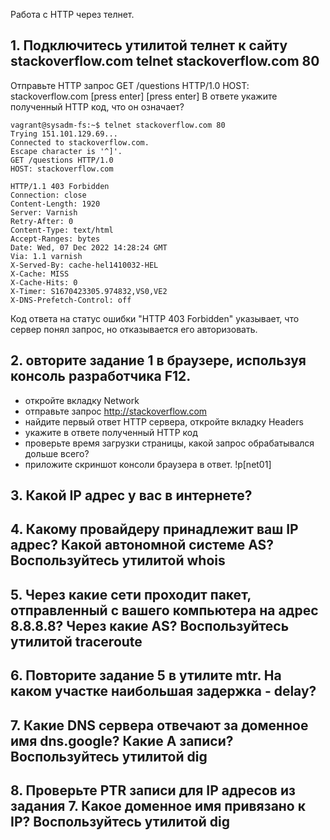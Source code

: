 Работа c HTTP через телнет. 
## 1. Подключитесь утилитой телнет к сайту stackoverflow.com telnet stackoverflow.com 80
Отправьте HTTP запрос
GET /questions HTTP/1.0
HOST: stackoverflow.com
[press enter]
[press enter]
В ответе укажите полученный HTTP код, что он означает?

    vagrant@sysadm-fs:~$ telnet stackoverflow.com 80
    Trying 151.101.129.69...
    Connected to stackoverflow.com.
    Escape character is '^]'.
    GET /questions HTTP/1.0
    HOST: stackoverflow.com
    
    HTTP/1.1 403 Forbidden
    Connection: close
    Content-Length: 1920
    Server: Varnish
    Retry-After: 0
    Content-Type: text/html
    Accept-Ranges: bytes
    Date: Wed, 07 Dec 2022 14:28:24 GMT
    Via: 1.1 varnish
    X-Served-By: cache-hel1410032-HEL
    X-Cache: MISS
    X-Cache-Hits: 0
    X-Timer: S1670423305.974832,VS0,VE2
    X-DNS-Prefetch-Control: off


Код ответа на статус ошибки "HTTP 403 Forbidden" указывает, что сервер понял запрос, но отказывается его авторизовать.
## 2. овторите задание 1 в браузере, используя консоль разработчика F12.
- откройте вкладку Network
- отправьте запрос http://stackoverflow.com
- найдите первый ответ HTTP сервера, откройте вкладку Headers
- укажите в ответе полученный HTTP код
- проверьте время загрузки страницы, какой запрос обрабатывался дольше всего?
- приложите скриншот консоли браузера в ответ.
!p[net01]
## 3. Какой IP адрес у вас в интернете?
## 4. Какому провайдеру принадлежит ваш IP адрес? Какой автономной системе AS? Воспользуйтесь утилитой whois
## 5. Через какие сети проходит пакет, отправленный с вашего компьютера на адрес 8.8.8.8? Через какие AS? Воспользуйтесь утилитой traceroute
## 6. Повторите задание 5 в утилите mtr. На каком участке наибольшая задержка - delay?
## 7. Какие DNS сервера отвечают за доменное имя dns.google? Какие A записи? Воспользуйтесь утилитой dig
## 8. Проверьте PTR записи для IP адресов из задания 7. Какое доменное имя привязано к IP? Воспользуйтесь утилитой dig